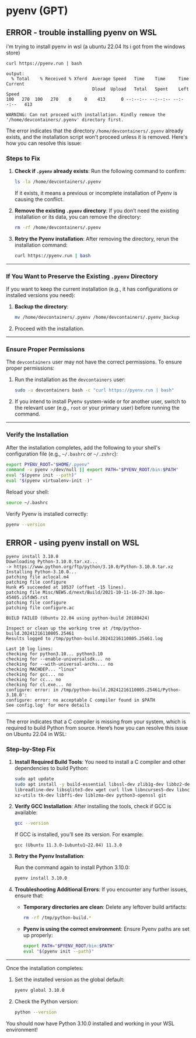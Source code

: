 # pyenv (GPT)

## ERROR - trouble installing pyenv on WSL

i'm trying to install pyenv in wsl (a ubuntu 22.04 lts i got from the windows store)

```shell
curl https://pyenv.run | bash
```

```text
output:
  % Total    % Received % Xferd  Average Speed   Time    Time     Time  Current
                                 Dload  Upload   Total   Spent    Left  Speed
100   270  100   270    0     0    413      0 --:--:-- --:--:-- --:--:--   413

WARNING: Can not proceed with installation. Kindly remove the '/home/devcontainers/.pyenv' directory first.
```

The error indicates that the directory `/home/devcontainers/.pyenv` already exists, and the installation script won't proceed unless it is removed. Here's how you can resolve this issue:

### Steps to Fix

1. **Check if `.pyenv` already exists**:
   Run the following command to confirm:

   ```bash
   ls -la /home/devcontainers/.pyenv
   ```

   If it exists, it means a previous or incomplete installation of Pyenv is causing the conflict.

2. **Remove the existing `.pyenv` directory**:
   If you don’t need the existing installation or its data, you can remove the directory:

   ```bash
   rm -rf /home/devcontainers/.pyenv
   ```

3. **Retry the Pyenv installation**:
   After removing the directory, rerun the installation command:

   ```bash
   curl https://pyenv.run | bash
   ```

---

### If You Want to Preserve the Existing `.pyenv` Directory

If you want to keep the current installation (e.g., it has configurations or installed versions you need):

1. **Backup the directory**:

   ```bash
   mv /home/devcontainers/.pyenv /home/devcontainers/.pyenv_backup
   ```

2. Proceed with the installation.

---

### Ensure Proper Permissions

The `devcontainers` user may not have the correct permissions. To ensure proper permissions:

1. Run the installation as the `devcontainers` user:

   ```bash
   sudo -u devcontainers bash -c "curl https://pyenv.run | bash"
   ```

2. If you intend to install Pyenv system-wide or for another user, switch to the relevant user (e.g., `root` or your primary user) before running the command.

---

### Verify the Installation

After the installation completes, add the following to your shell's configuration file (e.g., `~/.bashrc` or `~/.zshrc`):

```bash
export PYENV_ROOT="$HOME/.pyenv"
command -v pyenv >/dev/null || export PATH="$PYENV_ROOT/bin:$PATH"
eval "$(pyenv init --path)"
eval "$(pyenv virtualenv-init -)"
```

Reload your shell:

```bash
source ~/.bashrc
```

Verify Pyenv is installed correctly:

```bash
pyenv --version
```

## ERROR - using pyenv install on WSL

```text
pyenv install 3.10.0
Downloading Python-3.10.0.tar.xz...
-> https://www.python.org/ftp/python/3.10.0/Python-3.10.0.tar.xz
Installing Python-3.10.0...
patching file aclocal.m4
patching file configure
Hunk #5 succeeded at 10537 (offset -15 lines).
patching file Misc/NEWS.d/next/Build/2021-10-11-16-27-38.bpo-45405.iSfdW5.rst
patching file configure
patching file configure.ac

BUILD FAILED (Ubuntu 22.04 using python-build 20180424)

Inspect or clean up the working tree at /tmp/python-build.20241216110805.25461
Results logged to /tmp/python-build.20241216110805.25461.log

Last 10 log lines:
checking for python3.10... python3.10
checking for --enable-universalsdk... no
checking for --with-universal-archs... no
checking MACHDEP... "linux"
checking for gcc... no
checking for cc... no
checking for cl.exe... no
configure: error: in /tmp/python-build.20241216110805.25461/Python-3.10.0':
configure: error: no acceptable C compiler found in $PATH
See config.log' for more details
```

---

The error indicates that a C compiler is missing from your system, which is required to build Python from source. Here’s how you can resolve this issue on Ubuntu 22.04 in WSL:

### Step-by-Step Fix

1. **Install Required Build Tools**:
   You need to install a C compiler and other dependencies to build Python:

   ```bash
   sudo apt update
   sudo apt install -y build-essential libssl-dev zlib1g-dev libbz2-dev \
   libreadline-dev libsqlite3-dev wget curl llvm libncurses5-dev libncursesw5-dev \
   xz-utils tk-dev libffi-dev liblzma-dev python3-openssl git
   ```

2. **Verify GCC Installation**:
   After installing the tools, check if GCC is available:

   ```bash
   gcc --version
   ```

   If GCC is installed, you’ll see its version. For example:

   ```shell
   gcc (Ubuntu 11.3.0-1ubuntu1~22.04) 11.3.0
   ```

3. **Retry the Pyenv Installation**:

   Run the command again to install Python 3.10.0:

   ```bash
   pyenv install 3.10.0
   ```

4. **Troubleshooting Additional Errors**:
   If you encounter any further issues, ensure that:
   - **Temporary directories are clean**: Delete any leftover build artifacts:

     ```bash
     rm -rf /tmp/python-build.*
     ```

   - **Pyenv is using the correct environment**: Ensure Pyenv paths are set up properly:

     ```bash
     export PATH="$PYENV_ROOT/bin:$PATH"
     eval "$(pyenv init --path)"
     ```

---

Once the installation completes:

1. Set the installed version as the global default:

   ```bash
   pyenv global 3.10.0
   ```

2. Check the Python version:

   ```bash
   python --version
   ```

You should now have Python 3.10.0 installed and working in your WSL environment!
